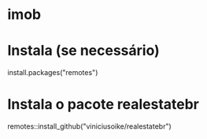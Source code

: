 # imob
# Instala (se necessário)
install.packages("remotes")
# Instala o pacote realestatebr
remotes::install_github("viniciusoike/realestatebr")
